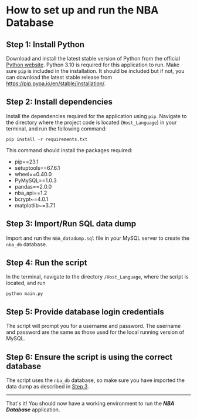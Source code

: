 # How to set up and run the NBA Database #
## Step 1: Install Python ##
Download and install the latest stable version of Python from the official [Python website](https://www.python.org/downloads/). Python 3.10 is required for this application to run. Make sure `pip` is included in the installation. It should be included but if not, you can download the latest stable release from <https://pip.pypa.io/en/stable/installation/>.
## Step 2: Install dependencies ##
Install the dependencies required for the application using `pip`. Navigate to the directory where the project code is located (`Host_Language`) in your terminal, and run the following command:
```
pip install -r requirements.txt
```
This command should install the packages required:
- pip==23.1
- setuptools==67.6.1
- wheel==0.40.0
- PyMySQL==1.0.3
- pandas==2.0.0
- nba_api==1.2
- bcrypt~=4.0.1
- matplotlib~=3.7.1
## Step 3: Import/Run SQL data dump ##
Import and run the `NBA_datadump.sql` file in your MySQL server to create the `nba_db` database.
## Step 4: Run the script ##
In the terminal, navigate to the directory `/Host_Language`, where the script is located, and run
```
python main.py
```
## Step 5: Provide database login credentials ##
The script will prompt you for a username and password. The username and password are the same as those used for the local running version of MySQL.
## Step 6: Ensure the script is using the correct database ##
The script uses the `nba_db` database, so make sure you have imported the data dump as described in [Step 3](#step-3-importrun-sql-data-dump "Goto step-3:-importrun-sql-data-dump").
- - - -
That's it! You should now have a working environment to run the ***NBA Database*** application.
